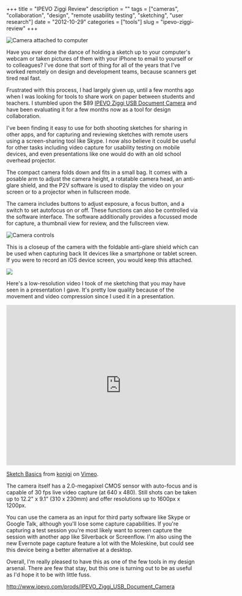 +++
title = "IPEVO Ziggi Review"
description = ""
tags = ["cameras", "collaboration", "design", "remote usability testing", "sketching", "user research"]
date = "2012-10-29"
categories = ["tools"]
slug = "ipevo-ziggi-review"
+++


<div class="screenshot"><img src="/media/tools/external/ipevoziggi1.jpg" alt="Camera attached to computer" /></div>
<p>Have you ever done the dance of holding a sketch up to your computer's webcam or taken pictures of them with your iPhone to email to yourself or to colleagues? I've done that sort of thing for all of the years that I've worked remotely on design and development teams, because scanners get tired real fast. </p>
<p>Frustrated with this process, I had largely given up, until a few months ago when I was looking for tools to share work on paper between students and teachers. I stumbled upon the $89 <a href="http://www.ipevo.com/prods/IPEVO_Ziggi_USB_Document_Camera">IPEVO Ziggi USB Document Camera</a> and have been evaluating it for a few months now as a tool for design collaboration. </p>
<p>I've been finding it easy to use for both shooting sketches for sharing in other apps, and for capturing and reviewing sketches with remote users using a screen-sharing tool like Skype. I now also believe it could be useful for other tasks including video capture for usability testing on mobile devices, and even presentations like one would do with an old school overhead projector.</p>
<p>The compact camera folds down and fits in a small bag. It comes with a posable arm to adjust the camera height, a rotatable camera head, an anti-glare shield, and the P2V software is used to display the video on your screen or to a projector when in fullscreen mode. </p>
<p>The camera includes buttons to adjust exposure, a focus button, and a switch to set autofocus on or off. These functions can also be controlled via the software interface. The software additionally provides a focussed mode for capture, a thumbnail view for review, and the fullscreen view.</p>
<div class="screenshot"><img src="/media/tools/external/ipevoziggi2.jpg" alt="Camera controls" /></div>
<p>This is a closeup of the camera with the foldable anti-glare shield which can be used when capturing back lit devices like a smartphone or tablet screen. If you were to record an iOS device screen, you would keep this attached. </p>
<div class="screenshot"><img src="/media/tools/external/ipevoziggi3.jpg" /></div>
<p>Here's a low-resolution video I took of me sketching that you may have seen in a presentation I gave. It's pretty low quality because of the movement and video compression since I used it in a presentation. </p>
<div class="video"><iframe src="http://player.vimeo.com/video/51043154?title=0&amp;byline=0&amp;portrait=0&amp;badge=0" width="600" height="419" frameborder="0" webkitAllowFullScreen mozallowfullscreen allowFullScreen></iframe>
<p><a href="http://vimeo.com/51043154">Sketch Basics</a> from <a href="http://vimeo.com/konigi">konigi</a> on <a href="http://vimeo.com/">Vimeo</a>.</p>
</div>
<p>The camera itself has a 2.0-megapixel CMOS sensor with auto-focus and is capable of 30 fps live video capture (at 640 x 480). Still shots can be taken up to 12.2" x 9.1" (310 x 230mm) and offer resolutions up to 1600px x 1200px.</p>
<p>You can use the camera as an input for third party software like Skype or Google Talk, although you'll lose some capture capabilities. If you're capturing a test session you're most likely want to screen capture the session with another app like Silverback or Screenflow. I'm also using the new Evernote page capture feature a lot with the Moleskine, but could see this device being a better alternative at a desktop. </p>
<p>Overall, I'm really pleased to have this as one of the few tools in my design arsenal. There are few that stay, but this one is turning out to be as useful as I'd hope it to be with little fuss. </p>
  
<p><a href="http://www.ipevo.com/prods/IPEVO_Ziggi_USB_Document_Camera">http://www.ipevo.com/prods/IPEVO_Ziggi_USB_Document_Camera</a></p>
      
